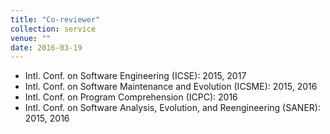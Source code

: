 ```yaml
---
title: "Co-reviewer"
collection: service
venue: ""
date: 2016-03-19
---
```


* Intl. Conf. on Software Engineering (ICSE): 2015, 2017
* Intl. Conf. on Software Maintenance and Evolution (ICSME): 2015, 2016
* Intl. Conf. on Program Comprehension (ICPC): 2016
* Intl. Conf. on Software Analysis, Evolution, and Reengineering (SANER): 2015, 2016